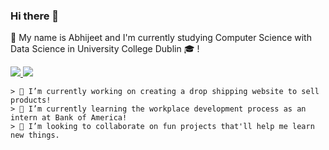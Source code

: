 ### Hi there 👋

<!--
**Randomcloc/Randomcloc** is a ✨ _special_ ✨ repository because its `README.md` (this file) appears on your GitHub profile. -->

:pushpin: My name is Abhijeet and I'm currently studying Computer Science with Data Science in University College Dublin :mortar_board: !

 <a href="https://www.linkedin.com/in/abhijeet-suryawanshi-9513801ab">
  <img src="https://img.shields.io/badge/LinkedIn-black?style=flat&logo=linkedin" />
 </a>
 
 <a href="https://twitter.com/Randomcloc">
  <img src="https://img.shields.io/badge/Twitter-black?style=flat&logo=twitter" />
 </a>
 
<!-- [![Abhijeet's GitHub stats](https://github-readme-stats.vercel.app/api?username=Randomcloc&show_icons=true&count_private=true&title_color=Ffa000&icon_color=Ffa000&text_color=E7e5dd&bg_color=2b231c)](https://github.com/Randomcloc/github-readme-stats) -->

```text
> 🔭 I’m currently working on creating a drop shipping website to sell products!
> 🌱 I’m currently learning the workplace development process as an intern at Bank of America! 
> 👯 I’m looking to collaborate on fun projects that'll help me learn new things.
``` 
